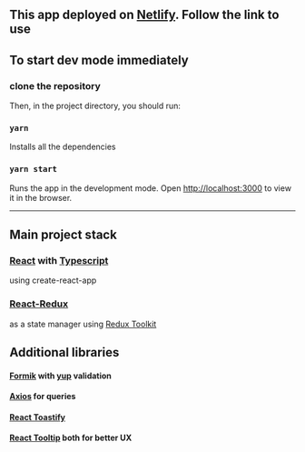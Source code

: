 ## This app deployed on [Netlify](https://ypi-abz-test.netlify.app/). Follow the link to use

## To start dev mode immediately

### clone the repository

Then, in the project directory, you should run:

### `yarn`

Installs all the dependencies

### `yarn start`

Runs the app in the development mode. Open
[http://localhost:3000](http://localhost:3000) to view it in the browser.

---

## Main project stack

### [React](https://react.dev/) with [Typescript](https://www.typescriptlang.org/)

using create-react-app

### [React-Redux](https://react-redux.js.org/)

as a state manager using [Redux Toolkit](https://redux-toolkit.js.org/)

## Additional libraries

#### [Formik](https://formik.org/) with [yup](https://www.npmjs.com/package/yup) validation

#### [Axios](https://axios-http.com/docs/intro) for queries

#### [React Toastify](https://www.npmjs.com/package/react-toastify)

#### [React Tooltip](https://www.npmjs.com/package/react-tooltip) both for better UX
